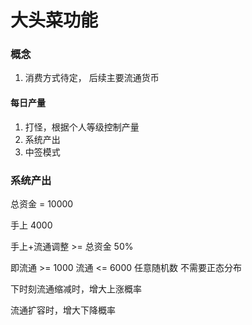 # 大头菜功能

### 概念

1. 消费方式待定， 后续主要流通货币

#### 每日产量

1. 打怪，根据个人等级控制产量
2. 系统产出
3. 中签模式



### 系统产出

总资金 = 10000

手上 4000

手上+流通调整 >= 总资金 50% 

即流通 >= 1000 流通 <= 6000 任意随机数 不需要正态分布

下时刻流通缩减时，增大上涨概率

流通扩容时，增大下降概率

